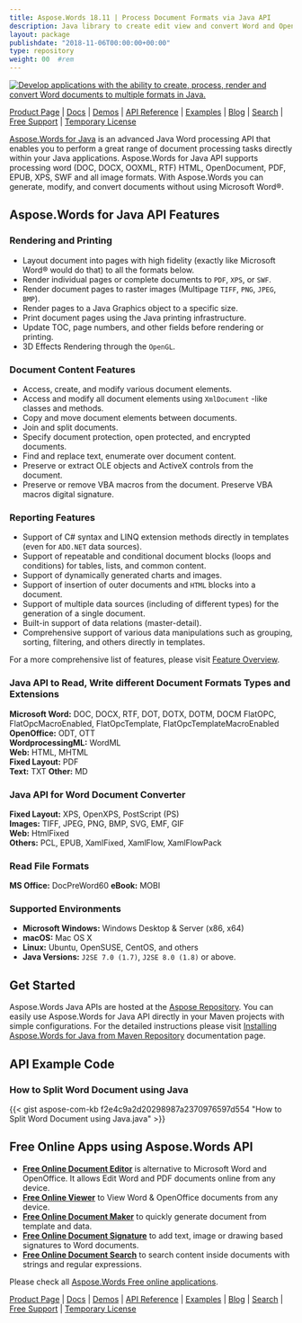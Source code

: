 ```yaml
---
title: Aspose.Words 18.11 | Process Document Formats via Java API
description: Java library to create edit view and convert Word and OpenOffice documents. Programmatically work with document text, images, forms, tables, XML, OLE and more.
layout: package
publishdate: "2018-11-06T00:00:00+00:00"
type: repository
weight: 00	#rem
---
```


[![Develop applications with the ability to create, process, render and convert Word documents to multiple formats in Java.](../aspose_words-for-java-banner.png)](./)


[Product Page](https://products.aspose.com/words/java) | [Docs](https://docs.aspose.com/words/java/) | [Demos](https://products.aspose.app/words/family) | [API Reference](https://apireference.aspose.com/words/java) | [Examples](https://github.com/aspose-words/Aspose.Words-for-Java/tree/master/Examples) | [Blog](https://blog.aspose.com/category/words/) | [Search](https://search.aspose.com/) | [Free Support](https://forum.aspose.com/c/words) | [Temporary License](https://purchase.aspose.com/temporary-license)

[Aspose.Words for Java](https://products.aspose.com/words/java) is an advanced Java Word processing API that enables you to perform a great range of document processing tasks directly within your Java applications. Aspose.Words for Java API supports processing word (DOC, DOCX, OOXML, RTF) HTML, OpenDocument, PDF, EPUB, XPS, SWF and all image formats. With Aspose.Words you can generate, modify, and convert documents without using Microsoft Word&reg;.

## Aspose.Words for Java API Features

### **Rendering and Printing**

- Layout document into pages with high fidelity (exactly like Microsoft Word&reg; would do that) to all the formats below.
- Render individual pages or complete documents to `PDF`, `XPS`, or `SWF`.
- Render document pages to raster images (Multipage `TIFF`, `PNG`, `JPEG`, `BMP`).
- Render pages to a Java Graphics object to a specific size.
- Print document pages using the Java printing infrastructure.
- Update TOC, page numbers, and other fields before rendering or printing.
- 3D Effects Rendering through the `OpenGL`.

### **Document Content Features**

- Access, create, and modify various document elements.
- Access and modify all document elements using `XmlDocument` -like classes and methods.
- Copy and move document elements between documents.
- Join and split documents.
- Specify document protection, open protected, and encrypted documents.
- Find and replace text, enumerate over document content.
- Preserve or extract OLE objects and ActiveX controls from the document.
- Preserve or remove VBA macros from the document. Preserve VBA macros digital signature.

### **Reporting Features**

- Support of C# syntax and LINQ extension methods directly in templates (even for `ADO.NET` data sources).
- Support of repeatable and conditional document blocks (loops and conditions) for tables, lists, and common content.
- Support of dynamically generated charts and images.
- Support of insertion of outer documents and `HTML` blocks into a document.
- Support of multiple data sources (including of different types) for the generation of a single document.
- Built-in support of data relations (master-detail).
- Comprehensive support of various data manipulations such as grouping, sorting, filtering, and others directly in templates.

For a more comprehensive list of features, please visit [Feature Overview](https://docs.aspose.com/words/java/feature-overview/).

### **Java API to Read, Write different Document Formats Types and Extensions**

**Microsoft Word:** DOC, DOCX, RTF, DOT, DOTX, DOTM, DOCM FlatOPC, FlatOpcMacroEnabled, FlatOpcTemplate, FlatOpcTemplateMacroEnabled\
**OpenOffice:** ODT, OTT\
**WordprocessingML:** WordML\
**Web:** HTML, MHTML\
**Fixed Layout:** PDF\
**Text:** TXT
**Other:** MD

### **Java API for Word Document Converter**

**Fixed Layout:** XPS, OpenXPS, PostScript (PS)\
**Images:** TIFF, JPEG, PNG, BMP, SVG, EMF, GIF\
**Web:** HtmlFixed\
**Others:** PCL, EPUB, XamlFixed, XamlFlow, XamlFlowPack


### **Read File Formats**

**MS Office:** DocPreWord60
**eBook:** MOBI

### **Supported Environments**

- **Microsoft Windows:** Windows Desktop & Server (x86, x64)
- **macOS:** Mac OS X
- **Linux:** Ubuntu, OpenSUSE, CentOS, and others
- **Java Versions:** `J2SE 7.0 (1.7)`, `J2SE 8.0 (1.8)` or above.


## Get Started

Aspose.Words Java APIs are hosted at the [Aspose Repository](https://releases.aspose.com/words/java/). You can easily use Aspose.Words for Java API directly in your Maven projects with simple configurations. For the detailed instructions please visit [Installing Aspose.Words for Java from Maven Repository](https://docs.aspose.com/words/java/installation/) documentation page.


## API Example Code
### **How to Split Word Document using Java**
{{< gist  aspose-com-kb f2e4c9a2d20298987a2370976597d554 "How to Split Word Document using Java.java" >}}

## Free Online Apps using Aspose.Words API

- **[Free Online Document Editor](https://products.aspose.app/words/editor)** is alternative to Microsoft Word and OpenOffice. It allows Edit Word and PDF documents online from any device.
- **[Free Online Viewer](https://products.aspose.app/words/viewer)** to View Word &amp; OpenOffice documents from any device.
- **[Free Online Document Maker](https://products.aspose.app/words/assembly)** to quickly generate document from template and data.
- **[Free Online Document Signature](https://products.aspose.app/words/signature)** to add text, image or drawing based signatures to Word documents.
- **[Free Online Document Search](https://products.aspose.app/words/search)** to search content inside documents with strings and regular expressions.

Please check all [Aspose.Words Free online applications](https://products.aspose.app/words/family).

[Product Page](https://products.aspose.com/words/java) | [Docs](https://docs.aspose.com/words/java/) | [Demos](https://products.aspose.app/words/family) | [API Reference](https://apireference.aspose.com/words/java) | [Examples](https://github.com/aspose-words/Aspose.Words-for-Java/tree/master/Examples) | [Blog](https://blog.aspose.com/category/words/) | [Search](https://search.aspose.com/) | [Free Support](https://forum.aspose.com/c/words) | [Temporary License](https://purchase.aspose.com/temporary-license)
